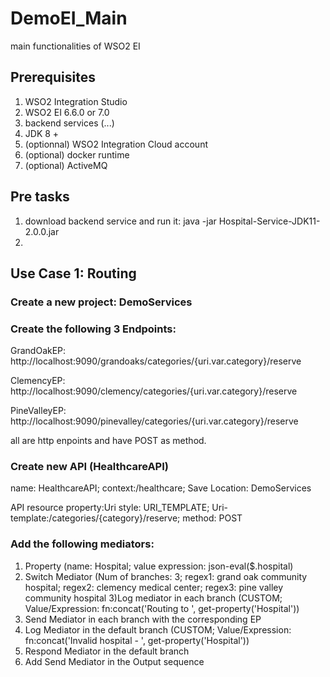 # DemoEI_Main
main functionalities of WSO2 EI
## Prerequisites
1) WSO2 Integration Studio
2) WSO2 EI 6.6.0 or 7.0
3) backend services (...)
4) JDK 8 +
5) (optionnal) WSO2 Integration Cloud account
6) (optional) docker runtime
7) (optional) ActiveMQ

## Pre tasks
1) download backend service and run it:
  java -jar Hospital-Service-JDK11-2.0.0.jar
2)


## Use Case 1: Routing
### Create a new project: DemoServices
### Create the following 3 Endpoints:
GrandOakEP: http://localhost:9090/grandoaks/categories/{uri.var.category}/reserve

ClemencyEP:  http://localhost:9090/clemency/categories/{uri.var.category}/reserve

PineValleyEP:  http://localhost:9090/pinevalley/categories/{uri.var.category}/reserve

all are http enpoints and have POST as method.

### Create new API (HealthcareAPI)
name: HealthcareAPI; context:/healthcare; Save Location: DemoServices

API resource property:Uri style: URI_TEMPLATE; Uri-template:/categories/{category}/reserve; method: POST

### Add the following mediators:
1) Property (name: Hospital; value expression: json-eval($.hospital)
2) Switch Mediator (Num of branches: 3; regex1: grand oak community hospital; regex2: clemency medical center; regex3: pine valley community hospital
3)Log mediator in each branch (CUSTOM; Value/Expression: fn:concat('Routing to ', get-property('Hospital'))
4) Send Mediator in each branch with the corresponding EP
5) Log Mediator in the default branch (CUSTOM; Value/Expression: fn:concat('Invalid hospital - ', get-property('Hospital'))
6) Respond Mediator in the default branch
7) Add Send Mediator in the Output sequence




